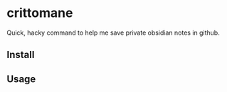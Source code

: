 # crittomane

Quick, hacky command to help me save private obsidian notes in github.

## Install

## Usage
